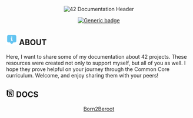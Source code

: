 <p align="center">
   <img src="https://github.com/antonimodev/42-Documentation/blob/main/banners/DOCUMENTATION%20BANNER.png"
      alt="42 Documentation Header"
      width=900
      />
</p>

<div align="center">
   <a href="https://shields.io/">
      <img alt="Generic badge" src="https://img.shields.io/badge/Support-Active-green.svg">
   </a>
</div>

## <img src="https://github.com/antonimodev/42-Documentation/blob/main/banners/about.png" alt="Info Image" width="30"> ABOUT 

<p>Here, I want to share some of my documentation about 42 projects. These resources were created not only to support myself, but all of you as well. I hope they prove helpful on your journey through the Common Core curriculum. Welcome, and enjoy sharing them with your peers!</p>

## <img src="https://github.com/antonimodev/42-Documentation/blob/main/banners/Notion_app_logo.png" alt="Notion Logo" width="22"> DOCS

<div style="text-align: center;">
    <ul style="list-style-type: none; padding: 0;">
        <li>
            <a href="https://artistic-tailor-dc0.notion.site/Born2beroot-5d6fe79f522349d28ede85079ab52615?pvs=74" title="Born2Beroot" > Born2Beroot </a>
        </li>
    </ul>
</div>
